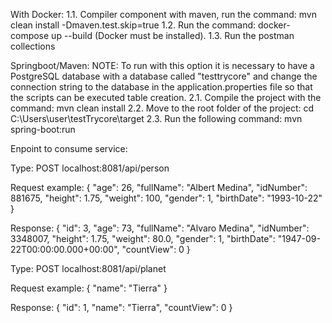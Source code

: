 With Docker:
        1.1. Compiler component with maven, run the command: mvn clean install -Dmaven.test.skip=true
        1.2. Run the command: docker-compose up --build (Docker must be installed).
        1.3. Run the postman collections

Springboot/Maven:
    NOTE: To run with this option it is necessary to have a PostgreSQL database with a database called "testtrycore"
          and change the connection string to the database in the application.properties file so that the scripts 
          can be executed table creation.
    2.1. Compile the project with the command: mvn clean install
    2.2. Move to the root folder of the project: cd C:\Users\user\testTrycore\target
    2.3. Run the following command: mvn spring-boot:run
    

Enpoint to consume service:

Type: POST
localhost:8081/api/person

Request example:
{
    "age": 26,
    "fullName": "Albert Medina",
    "idNumber": 881675,
    "height": 1.75,
    "weight": 100,
    "gender": 1,
    "birthDate": "1993-10-22"
}

Response:
{
    "id": 3,
    "age": 73,
    "fullName": "Alvaro Medina",
    "idNumber": 3348007,
    "height": 1.75,
    "weight": 80.0,
    "gender": 1,
    "birthDate": "1947-09-22T00:00:00.000+00:00",
    "countView": 0
}

Type: POST
localhost:8081/api/planet

Request example:
{
    "name": "Tierra"
}

Response:
{
    "id": 1,
    "name": "Tierra",
    "countView": 0
}


    

